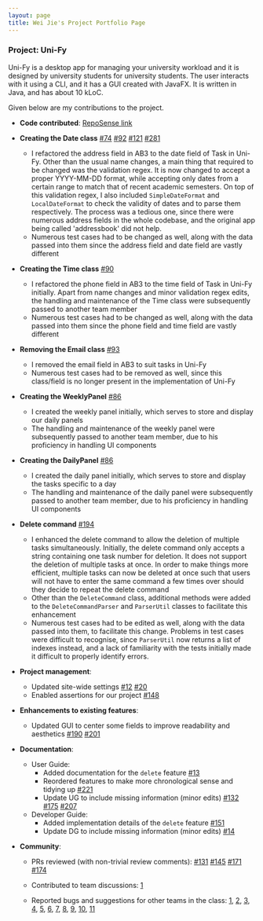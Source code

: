 ```yaml
---
layout: page
title: Wei Jie's Project Portfolio Page
---
```


### Project: Uni-Fy

Uni-Fy is a desktop app for managing your university workload and it is designed by university students for university students. The user interacts with it using a CLI, and it has a GUI created with JavaFX. It is written in Java, and has about 10 kLoC.

Given below are my contributions to the project.

* **Code contributed**: [RepoSense link](https://nus-cs2103-ay2122s1.github.io/tp-dashboard/?search=lwj1711&sort=groupTitle&sortWithin=title&since=2021-09-17&timeframe=commit&mergegroup=&groupSelect=groupByRepos&breakdown=true&tabOpen=true&tabType=authorship&tabAuthor=lwj1711&tabRepo=AY2122S1-CS2103T-W17-4%2Ftp%5Bmaster%5D&authorshipIsMergeGroup=false&authorshipFileTypes=docs~functional-code~test-code~other&authorshipIsBinaryFileTypeChecked=false&checkedFileTypes=docs~functional-code~test-code~other)


* **Creating the Date class** 
  [\#74](https://github.com/AY2122S1-CS2103T-W17-4/tp/pull/74)
  [\#92](https://github.com/AY2122S1-CS2103T-W17-4/tp/pull/92)
  [\#121](https://github.com/AY2122S1-CS2103T-W17-4/tp/pull/121)
  [\#281](https://github.com/AY2122S1-CS2103T-W17-4/tp/pull/281)
  * I refactored the address field in AB3 to the date field of Task in Uni-Fy. Other than the usual name changes, a main thing that required to be changed was the validation regex. It is now changed to accept a proper YYYY-MM-DD format, while accepting only dates from a certain range to match that of recent academic semesters. On top of this validation regex, I also included `SimpleDateFormat` and `LocalDateFormat` to check the validity of dates and to parse them respectively. The process was a tedious one, since there were numerous address fields in the whole codebase, and the original app being called 'addressbook' did not help.
  * Numerous test cases had to be changed as well, along with the data passed into them since the address field and date field are vastly different


* **Creating the Time class**
  [\#90](https://github.com/AY2122S1-CS2103T-W17-4/tp/pull/90)
  * I refactored the phone field in AB3 to the time field of Task in Uni-Fy initially. Apart from name changes and minor validation regex edits, the handling and maintenance of the Time class were subsequently passed to another team member
  * Numerous test cases had to be changed as well, along with the data passed into them since the phone field and time field are vastly different


* **Removing the Email class**
  [\#93](https://github.com/AY2122S1-CS2103T-W17-4/tp/pull/93)
  * I removed the email field in AB3 to suit tasks in Uni-Fy
  * Numerous test cases had to be removed as well, since this class/field is no longer present in the implementation of Uni-Fy
  

* **Creating the WeeklyPanel**
  [\#86](https://github.com/AY2122S1-CS2103T-W17-4/tp/pull/86)
  * I created the weekly panel initially, which serves to store and display our daily panels
  * The handling and maintenance of the weekly panel were subsequently passed to another team member, due to his proficiency in handling UI components


* **Creating the DailyPanel**
  [\#86](https://github.com/AY2122S1-CS2103T-W17-4/tp/pull/86)
  * I created the daily panel initially, which serves to store and display the tasks specific to a day
  * The handling and maintenance of the daily panel were subsequently passed to another team member, due to his proficiency in handling UI components
  

* **Delete command**
  [\#194](https://github.com/AY2122S1-CS2103T-W17-4/tp/pull/194)
  * I enhanced the delete command to allow the deletion of multiple tasks simultaneously. Initially, the delete command only accepts a string containing one task number for deletion. It does not support the deletion of multiple tasks at once. In order to make things more efficient, multiple tasks can now be deleted at once such that users will not have to enter the same command a few times over should they decide to repeat the delete command
  * Other than the `DeleteCommand` class, additional methods were added to the `DeleteCommandParser` and `ParserUtil` classes to facilitate this enhancement
  * Numerous test cases had to be edited as well, along with the data passed into them, to facilitate this change. Problems in test cases were difficult to recognise, since `ParserUtil` now returns a list of indexes instead, and a lack of familiarity with the tests initially made it difficult to properly identify errors.


* **Project management**:
  * Updated site-wide settings 
    [\#12](https://github.com/AY2122S1-CS2103T-W17-4/tp/pull/12)
    [\#20](https://github.com/AY2122S1-CS2103T-W17-4/tp/pull/20)
  * Enabled assertions for our project
    [\#148](https://github.com/AY2122S1-CS2103T-W17-4/tp/pull/148)


* **Enhancements to existing features**:
  * Updated GUI to center some fields to improve readability and aesthetics
    [\#190](https://github.com/AY2122S1-CS2103T-W17-4/tp/pull/190)
    [\#201](https://github.com/AY2122S1-CS2103T-W17-4/tp/pull/201)


* **Documentation**:
  * User Guide:
    * Added documentation for the `delete` feature 
      [\#13](https://github.com/AY2122S1-CS2103T-W17-4/tp/pull/13)
    * Reordered features to make more chronological sense and tidying up
      [\#221](https://github.com/AY2122S1-CS2103T-W17-4/tp/pull/221)
    * Update UG to include missing information (minor edits)
      [\#132](https://github.com/AY2122S1-CS2103T-W17-4/tp/pull/132)
      [\#175](https://github.com/AY2122S1-CS2103T-W17-4/tp/pull/175)
      [\#207](https://github.com/AY2122S1-CS2103T-W17-4/tp/pull/207)
  * Developer Guide:
    * Added implementation details of the `delete` feature
      [\#151](https://github.com/AY2122S1-CS2103T-W17-4/tp/pull/151)
    * Update DG to include missing information (minor edits)
      [\#14](https://github.com/AY2122S1-CS2103T-W17-4/tp/pull/14)


* **Community**:
  * PRs reviewed (with non-trivial review comments):
    [\#131](https://github.com/AY2122S1-CS2103T-W17-4/tp/pull/131)
    [\#145](https://github.com/AY2122S1-CS2103T-W17-4/tp/pull/145)
    [\#171](https://github.com/AY2122S1-CS2103T-W17-4/tp/pull/171)
    [\#174](https://github.com/AY2122S1-CS2103T-W17-4/tp/pull/174)
    
  * Contributed to team discussions:
    [1](https://docs.google.com/document/d/1TmplkyQY3q2S0ZLLVPJjo6Isc8zxYnXRj32cDAxKhuk/edit)
  * Reported bugs and suggestions for other teams in the class: 
    [1](https://github.com/AY2122S1-CS2103-T16-2/tp/issues/108),
    [2](https://github.com/AY2122S1-CS2103-T16-2/tp/issues/110),
    [3](https://github.com/AY2122S1-CS2103-T16-2/tp/issues/112),
    [4](https://github.com/AY2122S1-CS2103-T16-2/tp/issues/116),
    [5](https://github.com/AY2122S1-CS2103-T16-2/tp/issues/118),
    [6](https://github.com/AY2122S1-CS2103-T16-2/tp/issues/121),
    [7](https://github.com/AY2122S1-CS2103-T16-2/tp/issues/125),
    [8](https://github.com/AY2122S1-CS2103-T16-2/tp/issues/128),
    [9](https://github.com/AY2122S1-CS2103-T16-2/tp/issues/131),
    [10](https://github.com/AY2122S1-CS2103-T16-2/tp/issues/133),
    [11](https://github.com/AY2122S1-CS2103-T16-2/tp/issues/136)

